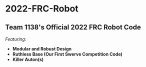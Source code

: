 # 2022-FRC-Robot
## Team 1138's Official 2022 FRC Robot Code
*Featuring:*
- **Modular and Robust Design**
- **Ruthless Base (Our First Swerve Competition Code)**
- **Killer Auton(s)**
